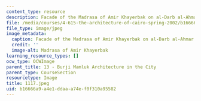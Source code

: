 ```yaml
---
content_type: resource
description: Facade of the Madrasa of Amir Khayerbak on al-Darb al-Ahmar Street.
file: /media/courses/4-615-the-architecture-of-cairo-spring-2002/b16666a9a4e1ddaaa74ef0f310a95582_1117.jpeg
file_type: image/jpeg
image_metadata:
  caption: Facade of the Madrasa of Amir Khayerbak on al-Darb al-Ahmar Street.
  credit: ''
  image-alt: Madrasa of Amir Khayerbak
learning_resource_types: []
ocw_type: OCWImage
parent_title: 13 - Burji Mamluk Architecture in the City
parent_type: CourseSection
resourcetype: Image
title: 1117.jpeg
uid: b16666a9-a4e1-ddaa-a74e-f0f310a95582
---
```

